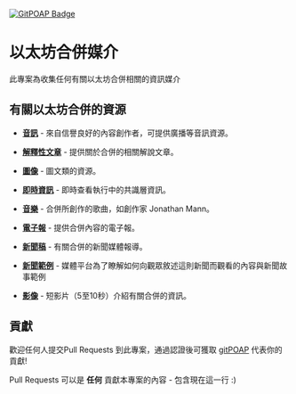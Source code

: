 [![GitPOAP Badge](https://public-api.gitpoap.io/v1/repo/superphiz/Ethereum-merge-media/badge)](https://www.gitpoap.io/gh/superphiz/Ethereum-merge-media)

# 以太坊合併媒介

此專案為收集任何有關以太坊合併相關的資訊媒介

## 有關以太坊合併的資源

* [**音訊**](traditional_chinese/audio) - 來自信譽良好的內容創作者，可提供廣播等音訊資源。

* [**解釋性文章**](traditional_chinese/explainers) - 提供關於合併的相關解說文章。

* [**圖像**](traditional_chinese/graphics) - 圖文類的資源。

* [**即時資訊**](traditional_chinese/data) - 即時查看執行中的共識層資訊。

* [**音樂**](traditional_chinese/music) - 合併所創作的歌曲，如創作家 Jonathan Mann。

* [**電子報**](traditional_chinese/newsletters) - 提供合併內容的電子報。

* [**新聞稿**](traditional_chinese/press_releases) - 有關合併的新聞媒體報導。

* [**新聞範例**](traditional_chinese/sample_news) - 媒體平台為了瞭解如何向觀眾敘述這則新聞而觀看的內容與新聞故事範例


* [**影像**](英文/影像) - 短影片（5至10秒）介紹有關合併的資訊。


## 貢獻

歡迎任何人提交Pull Requests 到此專案，通過認證後可獲取 [gitPOAP](https://gitpoap.io) 代表你的貢獻! 

Pull Requests 可以是 **任何** 貢獻本專案的內容 - 包含現在這一行 :)
